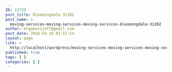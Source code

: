 ```yaml
---
ID: 13739
post_title: Bloomingdale 31302
post_name: >
  moving-services-moving-services-moving-services-bloomingdale-31302
author: mrgabonijeff@gmail.com
post_date: 2018-03-28 01:51:54
layout: page
link: >
  http://localhost/wordpress/moving-services-moving-services-moving-services-bloomingdale-31302/
published: true
tags: [ ]
categories: [ ]
---
```

